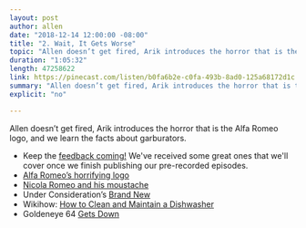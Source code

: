 ```yaml
---
layout: post
author: allen
date: "2018-12-14 12:00:00 -08:00"
title: "2. Wait, It Gets Worse"
topic: "Allen doesn’t get fired, Arik introduces the horror that is the Alfa Romeo logo, and we learn the facts about garburators."
duration: "1:05:32"
length: 47258622
link: https://pinecast.com/listen/b0fa6b2e-c0fa-493b-8ad0-125a68172d1c.mp3
summary: "Allen doesn’t get fired, Arik introduces the horror that is the Alfa Romeo logo, and we learn the facts about garburators."
explicit: "no"

---
```

 
Allen doesn’t get fired, Arik introduces the horror that is the Alfa Romeo logo, and we learn the facts about garburators.

- Keep the [feedback coming!](mailto:hello@funfact.fm) We've received some great ones that we'll cover once we finish publishing our pre-recorded episodes.
- [Alfa Romeo’s horrifying logo](https://jalopnik.com/is-that-really-a-snake-eating-a-guy-on-the-alfa-logo-1626686519)
- [Nicola Romeo and his moustache](https://www.carsandspecs.com/nicola-romeo/)
- Under Consideration’s [Brand New](https://www.underconsideration.com/brandnew/)
- Wikihow: [How to Clean and Maintain a Dishwasher](https://www.wikihow.life/Clean-and-Maintain-a-Dishwasher)
- Goldeneye 64 [Gets Down](https://www.youtube.com/watch?v=SP5c_MEs9mo)
